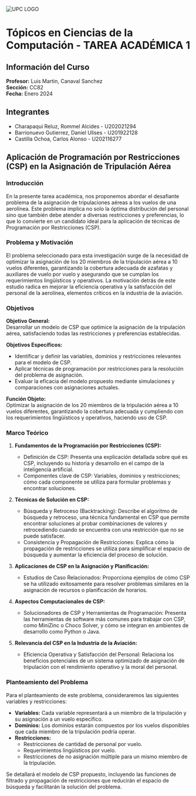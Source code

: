 ![UPC LOGO](https://www.canvia.com/wp-content/uploads/2023/08/crymibfuwaapssb.png)

# Tópicos en Ciencias de la Computación - TAREA ACADÉMICA 1

## Información del Curso
**Profesor:** Luis Martin, Canaval Sanchez  
**Sección:** CC82  
**Fecha:** Enero 2024

## Integrantes
- Charapaqui Reluz, Rommel Alcides - U202021294
- Barrionuevo Gutierrez, Daniel Ulises - U201922128
- Castilla Ochoa, Carlos Alonso - U202116277

## Aplicación de Programación por Restricciones (CSP) en la Asignación de Tripulación Aérea

### Introducción
En la presente tarea académica, nos proponemos abordar el desafiante problema de la asignación de tripulaciones aéreas a los vuelos de una aerolínea. Este problema implica no solo la óptima distribución del personal sino que también debe atender a diversas restricciones y preferencias, lo que lo convierte en un candidato ideal para la aplicación de técnicas de Programación por Restricciones (CSP).

### Problema y Motivación
El problema seleccionado para esta investigación surge de la necesidad de optimizar la asignación de los 20 miembros de la tripulación aérea a 10 vuelos diferentes, garantizando la cobertura adecuada de azafatas y auxiliares de vuelo por vuelo y asegurando que se cumplan los requerimientos lingüísticos y operativos. La motivación detrás de este estudio radica en mejorar la eficiencia operativa y la satisfacción del personal de la aerolínea, elementos críticos en la industria de la aviación.

### Objetivos
**Objetivo General:**  
Desarrollar un modelo de CSP que optimice la asignación de la tripulación aérea, satisfaciendo todas las restricciones y preferencias establecidas.

**Objetivos Específicos:**
- Identificar y definir las variables, dominios y restricciones relevantes para el modelo de CSP.
- Aplicar técnicas de programación por restricciones para la resolución del problema de asignación.
- Evaluar la eficacia del modelo propuesto mediante simulaciones y comparaciones con asignaciones actuales.

**Función Objeto:**  
Optimizar la asignación de los 20 miembros de la tripulación aérea a 10 vuelos diferentes, garantizando la cobertura adecuada y cumpliendo con los requerimientos lingüísticos y operativos, haciendo uso de CSP.

### Marco Teórico
1. **Fundamentos de la Programación por Restricciones (CSP):**
   - Definición de CSP: Presenta una explicación detallada sobre qué es CSP, incluyendo su historia y desarrollo en el campo de la inteligencia artificial.
   - Componentes clave de CSP: Variables, dominios y restricciones; cómo cada componente se utiliza para formular problemas y encontrar soluciones.

2. **Técnicas de Solución en CSP:**
   - Búsqueda y Retroceso (Backtracking): Describe el algoritmo de búsqueda y retroceso, una técnica fundamental en CSP que permite encontrar soluciones al probar combinaciones de valores y retrocediendo cuando se encuentra con una restricción que no se puede satisfacer.
   - Consistencia y Propagación de Restricciones: Explica cómo la propagación de restricciones se utiliza para simplificar el espacio de búsqueda y aumentar la eficiencia del proceso de solución.

3. **Aplicaciones de CSP en la Asignación y Planificación:**
   - Estudios de Caso Relacionados: Proporciona ejemplos de cómo CSP se ha utilizado exitosamente para resolver problemas similares en la asignación de recursos o planificación de horarios.

4. **Aspectos Computacionales de CSP:**
   - Solucionadores de CSP y Herramientas de Programación: Presenta las herramientas de software más comunes para trabajar con CSP, como MiniZinc o Choco Solver, y cómo se integran en ambientes de desarrollo como Python o Java.

5. **Relevancia del CSP en la Industria de la Aviación:**
   - Eficiencia Operativa y Satisfacción del Personal: Relaciona los beneficios potenciales de un sistema optimizado de asignación de tripulación con el rendimiento operativo y la moral del personal.

### Planteamiento del Problema
Para el planteamiento de este problema, consideraremos las siguientes variables y restricciones:
- **Variables:** Cada variable representará a un miembro de la tripulación y su asignación a un vuelo específico.
- **Dominios:** Los dominios estarán compuestos por los vuelos disponibles que cada miembro de la tripulación podría operar.
- **Restricciones:**
  - Restricciones de cantidad de personal por vuelo.
  - Requerimientos lingüísticos por vuelo.
  - Restricciones de no asignación múltiple para un mismo miembro de la tripulación.

Se detallará el modelo de CSP propuesto, incluyendo las funciones de filtrado y propagación de restricciones que reducirán el espacio de búsqueda y facilitarán la solución del problema.
